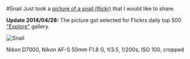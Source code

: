 #Snail
Just took a [picture of a snail (flickr)](https://www.flickr.com/photos/tobiashenn/14011304886/) that I would like to share.

**Update 2014/04/28:** The picture got selected for Flickrs daily top 500 ["Explore"](https://www.flickr.com/explore) gallery.

![](https://farm3.staticflickr.com/2927/14011304886_d834af348e_b.jpg "Snail")

Nikon D7000, Nikon AF-S 50mm F1.8 G, f/3.5, 1/200s, ISO 100, cropped 